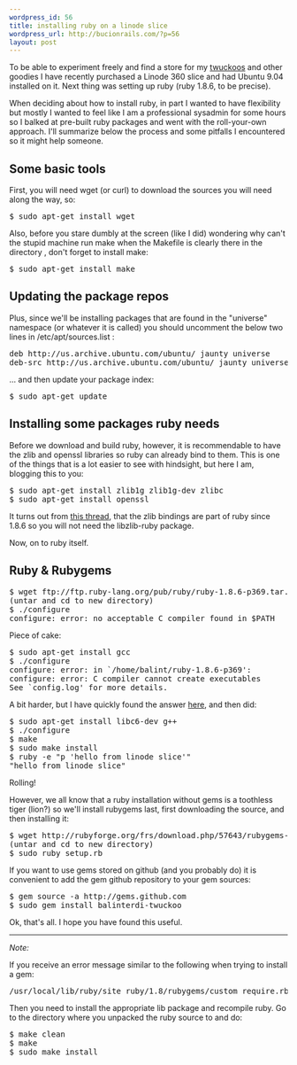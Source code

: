 ```yaml
--- 
wordpress_id: 56
title: installing ruby on a linode slice
wordpress_url: http://bucionrails.com/?p=56
layout: post
---
```

To be able to experiment freely and find a store for my <a href="http://bucionrails.com/2009/06/22/twuckoo/">twuckoos</a> and other goodies I have recently purchased a Linode 360 slice and had Ubuntu 9.04 installed on it. Next thing was setting up ruby (ruby 1.8.6, to be precise).

When deciding about how to install ruby, in part I wanted to have flexibility but mostly I wanted to feel like I am a professional sysadmin for some hours so I balked at pre-built ruby packages and went with the roll-your-own approach. I'll summarize below the process and some pitfalls I encountered so it might help someone.
<h2>Some basic tools</h2>
First, you will need wget (or curl) to download the sources you will need along the way, so:
<pre lang="bash">$ sudo apt-get install wget</pre>
Also, before you stare dumbly at the screen (like I did) wondering why can't the stupid machine run make when the Makefile is clearly there in the directory , don't forget to install make:
<pre lang="bash">$ sudo apt-get install make</pre>
<h2>Updating the package repos</h2>
Plus, since we'll be installing packages that are found in the "universe" namespace (or whatever it is called) you should uncomment the below two lines in /etc/apt/sources.list :
<pre lang="bash">deb http://us.archive.ubuntu.com/ubuntu/ jaunty universe
deb-src http://us.archive.ubuntu.com/ubuntu/ jaunty universe</pre>
... and then update your package index:
<pre lang="bash">$ sudo apt-get update</pre>
<h2>Installing some packages ruby needs</h2>
Before we download and build ruby, however, it is recommendable to have the zlib and openssl libraries so ruby can already bind to them. This is one of the things that is a lot easier to see with hindsight, but here I am, blogging this to you:
<pre lang="bash">$ sudo apt-get install zlib1g zlib1g-dev zlibc
$ sudo apt-get install openssl</pre>
It turns out from <a href="http://www.ruby-forum.com/topic/71774">this thread</a>, that the zlib bindings are part of ruby since 1.8.6 so you will not need the libzlib-ruby package.

Now, on to ruby itself.
<h2>Ruby &amp; Rubygems</h2>
<pre lang="bash">$ wget ftp://ftp.ruby-lang.org/pub/ruby/ruby-1.8.6-p369.tar.bz2
(untar and cd to new directory)
$ ./configure
configure: error: no acceptable C compiler found in $PATH</pre>
Piece of cake:
<pre lang="bash">$ sudo apt-get install gcc
$ ./configure
configure: error: in `/home/balint/ruby-1.8.6-p369':
configure: error: C compiler cannot create executables
See `config.log' for more details.</pre>
A bit harder, but I have quickly found the answer <a href="http://ubuntuforums.org/showthread.php?t=17033">here</a>, and then did:
<pre lang="bash">$ sudo apt-get install libc6-dev g++
$ ./configure
$ make
$ sudo make install
$ ruby -e "p 'hello from linode slice'"
"hello from linode slice"</pre>
Rolling!

However, we all know that a ruby installation without gems is a toothless tiger (lion?) so we'll install rubygems last, first downloading the source, and then installing it:
<pre lang="bash">$ wget http://rubyforge.org/frs/download.php/57643/rubygems-1.3.4.tgz
(untar and cd to new directory)
$ sudo ruby setup.rb</pre>
If you want to use gems stored on github (and you probably do) it is convenient to add the gem github repository to your gem sources:
<pre lang="bash">$ gem source -a http://gems.github.com
$ sudo gem install balinterdi-twuckoo</pre>
Ok, that's all. I hope you have found this useful.

<hr /><em>Note:</em>

If you receive an error message similar to the following when trying to install a gem:
<pre lang="bash">/usr/local/lib/ruby/site_ruby/1.8/rubygems/custom_require.rb:31:in `gem_original_require': no such file to load -- zlib (LoadError)</pre>
Then you need to install the appropriate lib package and recompile ruby. Go to the directory where you unpacked the ruby source to and do:
<pre lang="bash">$ make clean
$ make
$ sudo make install</pre>
